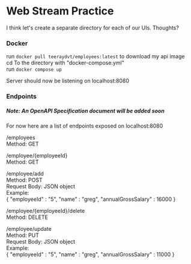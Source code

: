 # Web Stream Practice

I think let's create a separate directory for each of our UIs. Thoughts?
### Docker
run `docker pull teeraydvt/employees:latest` to download my api image  
cd To the directory with "docker-compose.yml"  
run `docker compose up`

Server should now be listening on localhost:8080
### Endpoints

##### Note: An OpenAPI Specification document will be added soon

For now here are a list of endpoints exposed on localhost:8080

/employees  
Method: GET  

/employee/{employeeId}  
Method: GET  

/employee/add  
Method: POST  
Request Body: JSON object  
Example:   
{
    "employeeId" : "5",
    "name" : "greg",
    "annualGrossSalary" : 16000
}

/employee/{employeeId}/delete  
Method: DELETE  

/employee/update  
Method: PUT  
Request Body: JSON object  
Example:  
{
    "employeeId" : "5",
    "name" : "greg",
    "annualGrossSalary" : 11000
}